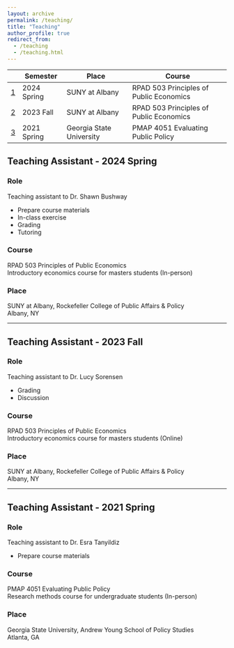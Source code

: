 ```yaml
---
layout: archive
permalink: /teaching/
title: "Teaching"
author_profile: true
redirect_from: 
  - /teaching
  - /teaching.html
---
```


| |Semester | Place | Course |
|---|-------- | ------ | ------------- |
| [1](#teaching-assistant---2024-spring) | 2024 Spring | SUNY at Albany | RPAD 503 Principles of Public Economics |
| [2](#teaching-assistant---2023-fall) | 2023 Fall| SUNY at Albany | RPAD 503 Principles of Public Economics |
| [3](#teaching-assistant---2021-spring) |2021 Spring | Georgia State University | PMAP 4051 Evaluating Public Policy |


## Teaching Assistant - 2024 Spring

### Role 
Teaching assistant to Dr. Shawn Bushway

* Prepare course materials
* In-class exercise
* Grading
* Tutoring 

### Course 
RPAD 503 Principles of Public Economics  
Introductory economics course for masters students (In-person)

### Place 
SUNY at Albany, Rockefeller College of Public Affairs & Policy  
Albany, NY

---

## Teaching Assistant - 2023 Fall

### Role 
Teaching assistant to Dr. Lucy Sorensen

* Grading
* Discussion 

### Course 
RPAD 503 Principles of Public Economics  
Introductory economics course for masters students (Online)

### Place 
SUNY at Albany, Rockefeller College of Public Affairs & Policy  
Albany, NY

---
 
## Teaching Assistant - 2021 Spring

### Role 
Teaching assistant to Dr. Esra Tanyildiz

* Prepare course materials

### Course 
PMAP 4051 Evaluating Public Policy  
Research methods course for undergraduate students (In-person)

### Place 
Georgia State University, Andrew Young School of Policy Studies  
Atlanta, GA
